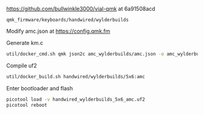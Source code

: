https://github.com/bullwinkle3000/vial-qmk at 6a91508acd

`qmk_firmware/keyboards/handwired/wylderbuilds`

Modify amc.json at https://config.qmk.fm

Generate km.c
```sh
util/docker_cmd.sh qmk json2c amc_wylderbuilds/amc.json -o amc_wylderbuilds/km.c
```

Compile uf2
```sh
util/docker_build.sh handwired/wylderbuilds/5x6:amc
```

Enter bootloader and flash
```sh
picotool load -v handwired_wylderbuilds_5x6_amc.uf2
picotool reboot
```

